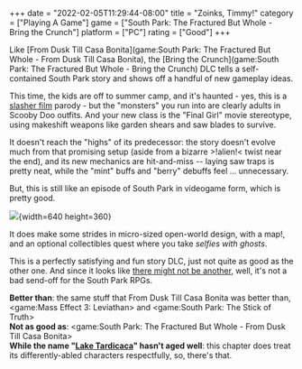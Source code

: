 +++
date = "2022-02-05T11:29:44-08:00"
title = "Zoinks, Timmy!"
category = ["Playing A Game"]
game = ["South Park: The Fractured But Whole - Bring the Crunch"]
platform = ["PC"]
rating = ["Good"]
+++

Like [From Dusk Till Casa Bonita](game:South Park: The Fractured But Whole - From Dusk Till Casa Bonita), the [Bring the Crunch](game:South Park: The Fractured But Whole - Bring the Crunch) DLC tells a self-contained South Park story and shows off a handful of new gameplay ideas.

This time, the kids are off to summer camp, and it's haunted - yes, this is a <a href="https://www.imdb.com/title/tt0080761/">slasher film</a> parody - but the "monsters" you run into are clearly adults in Scooby Doo outfits.  And your new class is the "Final Girl" movie stereotype, using makeshift weapons like garden shears and saw blades to survive.

It doesn't reach the "highs" of its predecessor: the story doesn't evolve much from that promising setup (aside from a bizarre >!alien!< twist near the end), and its new mechanics are hit-and-miss -- laying saw traps is pretty neat, while the "mint" buffs and "berry" debuffs feel ... unnecessary.

But, this is still like an episode of South Park in videogame form, which is pretty good.

![](%site.BaseURL%southparkfracturedbutwhole_justsleeping.jpg){width=640 height=360}

It does make some strides in micro-sized open-world design, with a map!, and an optional collectibles quest where you take <i>selfies with ghosts</i>.

This is a perfectly satisfying and fun story DLC, just not quite as good as the other one.  And since it looks like <a href="https://www.pcgamer.com/the-next-south-park-game-will-be-3d-and-developed-in-house/">there might not be another</a>, well, it's not a bad send-off for the South Park RPGs.

<b>Better than</b>: the same stuff that From Dusk Till Casa Bonita was better than, <game:Mass Effect 3: Leviathan> and <game:South Park: The Stick of Truth>  
<b>Not as good as</b>: <game:South Park: The Fractured But Whole - From Dusk Till Casa Bonita>  
<b>While the name "<a href="https://southpark.fandom.com/wiki/Lake_Tardicaca">Lake Tardicaca</a>" hasn't aged well</b>: this chapter does treat its differently-abled characters respectfully, so, there's that.
